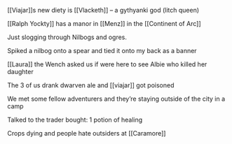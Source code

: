 [[Viajar]]s new diety is [[Vlacketh]] – a gythyanki god (litch queen)

[[Ralph Yockty]] has a manor in [[Menz]] in the [[Continent of Arc]] 

Just slogging through Nilbogs and ogres.

Spiked a nilbog onto a spear and tied it onto my back as a banner

[[Laura]] the Wench asked us if were here to see Albie who killed her daughter

The 3 of us drank dwarven ale and [[viajar]] got poisoned

We met some fellow adventurers and they’re staying outside of the city in a camp

Talked to the trader bought: 1 potion of healing

Crops dying and people hate outsiders at [[Caramore]]